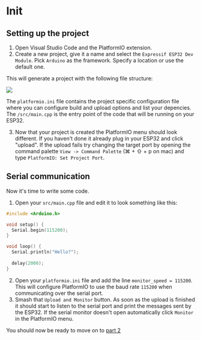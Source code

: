 # Init
## Setting up the project
1. Open Visual Studio Code and the PlatformIO extension.
2. Create a new project, give it a name and select the `Expressif ESP32 Dev Module`. Pick `Arduino` as the framework. Specify a location or use the default one.

This will generate a project with the following file structure:

![](images/project-layout.png)

The `platformio.ini` file contains the project specific configuration file where you can configure build and upload options and list your depencies.
The `/src/main.cpp` is the entry point of the code that will be running on your ESP32.

3. Now that your project is created the PlatformIO menu should look different. If you haven't done it already plug in your ESP32 and click "upload". If the upload fails try changing the target port by opening the command palette `View -> Command Palette` (⌘ + ⇧ + p on mac) and type `PlatformIO: Set Project Port`.

## Serial communication
Now it's time to write some code.
1. Open your `src/main.cpp` file and edit it to look something like this:
```cpp
#include <Arduino.h>

void setup() {
  Serial.begin(115200);
}

void loop() {
  Serial.println("Hello?");
  
  delay(2000);
}
```
2. Open your `platformio.ini` file and add the line `monitor_speed = 115200`. This will configure PlatformIO to use the baud rate `115200` when communicating over the serial port.
3. Smash that `Upload and Monitor` button. As soon as the upload is finished it should start to listen to the serial port and print the messages sent by the ESP32. If the serial monitor doesn't open automatically click `Monitor` in the PlatformIO menu.


You should now be ready to move on to [part 2](../x.hardware-interfacing/x.hardware-interfacing.md)

